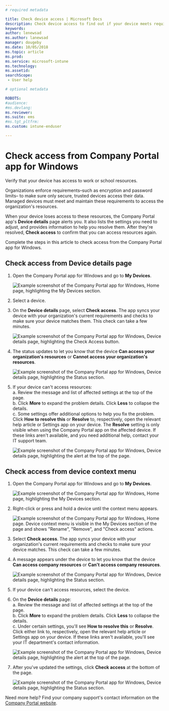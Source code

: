 ```yaml
---
# required metadata

title: Check device access | Microsoft Docs
description: Check device access to find out if your device meets requirements, and is able to access work or school resources.
keywords:
author: lenewsad
ms.author: lanewsad
manager: dougeby
ms.date: 10/05/2018
ms.topic: article
ms.prod:
ms.service: microsoft-intune
ms.technology:
ms.assetid: 
searchScope:
 - User help

# optional metadata

ROBOTS:  
#audience:
#ms.devlang:
ms.reviewer: 
ms.suite: ems
#ms.tgt_pltfrm:
ms.custom: intune-enduser

---
```


# Check access from Company Portal app for Windows

Verify that your device has access to work or school resources. 

Organizations enforce requirements&ndash;such as encryption and password limits&ndash; to make sure only secure, trusted devices access their data. Managed devices must meet and maintain these requirements to access the organization's resources.

When your device loses access to these resources, the Company Portal app's **Device details** page alerts you. It also lists the settings you need to adjust, and provides information to help you resolve them. After they're resolved, **Check access** to confirm that you can access resources again.

Complete the steps in this article to check access from the Company Portal app for Windows.

## Check access from Device details page  
1. Open the Company Portal app for Windows and go to **My Devices**.  

    ![Example screenshot of the Company Portal app for Windows, Home page, highlighting the My Devices section.](./media/1809_CheckAccess_Context_Select_Device.png)  
2. Select a device.  
3. On the **Device details** page, select **Check access**. The app syncs your device with your organization's current requirements and checks to make sure your device matches them. This check can take a few minutes. 

    ![Example screenshot of the Company Portal app for Windows, Device details page, highlighting the Check Access button.](./media/1809_CheckAccess_Checking_Status.png) 
1. The status updates to let you know that the device **Can access your organization's resources** or **Cannot access your organization's resources**.  

    ![Example screenshot of the Company Portal app for Windows, Device details page, highlighting the Status section.](./media/1809_CheckAccess_Device_details_status1.png) 
2. If your device can't access resources:  
    a. Review the message and list of affected settings at the top of the page.  
    b. Click **More** to expand the problem details. Click **Less** to collapse the details.  
    c. Some settings offer additional options to help you fix the problem. Click **How to resolve this** or **Resolve** to, respectively, open the relevant help article or Settings app on your device. The **Resolve** setting is only visible when using the Company Portal app on the affected device. If these links aren't available, and you need additional help, contact your IT support team.  

    ![Example screenshot of the Company Portal app for Windows, Device details page, highlighting the alert at the top of the page.](./media/1809_CheckAccess_Device_details_alert1.png) 

## Check access from device context menu  
1. Open the Company Portal app for Windows and go to **My Devices**.  

    ![Example screenshot of the Company Portal app for Windows, Home page, highlighting the My Devices section.](./media/1809_CheckAccess_Context_Select_Device.png)  

2. Right-click or press and hold a device until the context menu appears.  

    ![Example screenshot of the Company Portal app for Windows, Home page. Device context menu is visible in the **My Devices** section of the page and shows "Rename", "Remove", and "Check access" actions.](./media/1809_DeviceContextMenu_Windows_CP.png)  
3. Select **Check access**. The app syncs your device with your organization's current requirements and checks to make sure your device matches. This check can take a few minutes.  
 
4. A message appears under the device to let you know that the device **Can access company resources** or **Can't access company resources**. 

    ![Example screenshot of the Company Portal app for Windows, Device details page, highlighting the Status section.](./media/1809_CheckAccess_Context_Menu_Alert2.png) 

5. If your device can't access resources, select the device.
2. On the **Device details** page:  
    a. Review the message and list of affected settings at the top of the page.  
    b. Click **More** to expand the problem details. Click **Less** to collapse the details.  
    c. Under certain settings, you'll see **How to resolve this** or **Resolve**. Click either link to, respectively, open the relevant help article or Settings app on your device. If these links aren't available, you'll see your IT department's contact information.  

    ![Example screenshot of the Company Portal app for Windows, Device details page, highlighting the alert at the top of the page.](./media/1809_CheckAccess_Device_details_alert1.png)  
3. After you've updated the settings, click **Check access** at the bottom of the page.  

    ![Example screenshot of the Company Portal app for Windows, Device details page, highlighting the Status section.](./media/1809_CheckAccess_Device_details_status1.png) 


Need more help? Find your company support's contact information on the [Company Portal website](https://go.microsoft.com/fwlink/?linkid=2010980).
